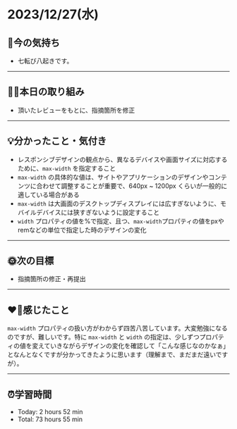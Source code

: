 # 2023/12/27(水)
## 🕺今の気持ち
- 七転び八起きです。
---

## ✍🏻本日の取り組み
- 頂いたレビューをもとに、指摘箇所を修正
---

## 💡分かったこと・気付き
- レスポンシブデザインの観点から、異なるデバイスや画面サイズに対応するために、`max-width` を指定すること
- `max-width` の具体的な値は、サイトやアプリケーションのデザインやコンテンツに合わせて調整することが重要で、640px ~ 1200px くらいが一般的に適している場合がある
- `max-width` は大画面のデスクトップディスプレイには広すぎないように、モバイルデバイスには狭すぎないように設定すること
- `width` プロパティの値を%で指定、且つ、`max-width`プロパティの値をpxやremなどの単位で指定した時のデザインの変化

---

## 🌞次の目標
- 指摘箇所の修正・再提出
---

## ❤️‍🔥感じたこと
`max-width` プロパティの扱い方がわからず四苦八苦しています。大変勉強になるのですが、難しいです。特に `max-width` と `width` の指定は、少しずつプロパティの値を変えていきながらデザインの変化を確認して「こんな感じなのかなぁ」となんとなくですが分かってきたように思います（理解まで、まだまだ遠いですが）。

---

## ⏰学習時間
- Today: 2 hours 52 min
- Total: 73 hours 55 min
